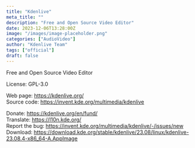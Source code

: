```yaml
---
title: "Kdenlive"
meta_title: ""
description: "Free and Open Source Video Editor"
date: 2023-12-06T13:28:00Z
image: "/images/image-placeholder.png"
categories: ["AudioVideo"]
author: "Kdenlive Team"
tags: ["official"]
draft: false
---
```


Free and Open Source Video Editor

License: GPL-3.0

Web page: https://kdenlive.org/  
Source code: https://invent.kde.org/multimedia/kdenlive

Donate: https://kdenlive.org/en/fund/  
Translate: https://l10n.kde.org/  
Report the bug: https://invent.kde.org/multimedia/kdenlive/-/issues/new  
Download: https://download.kde.org/stable/kdenlive/23.08/linux/kdenlive-23.08.4-x86_64-A.AppImage
